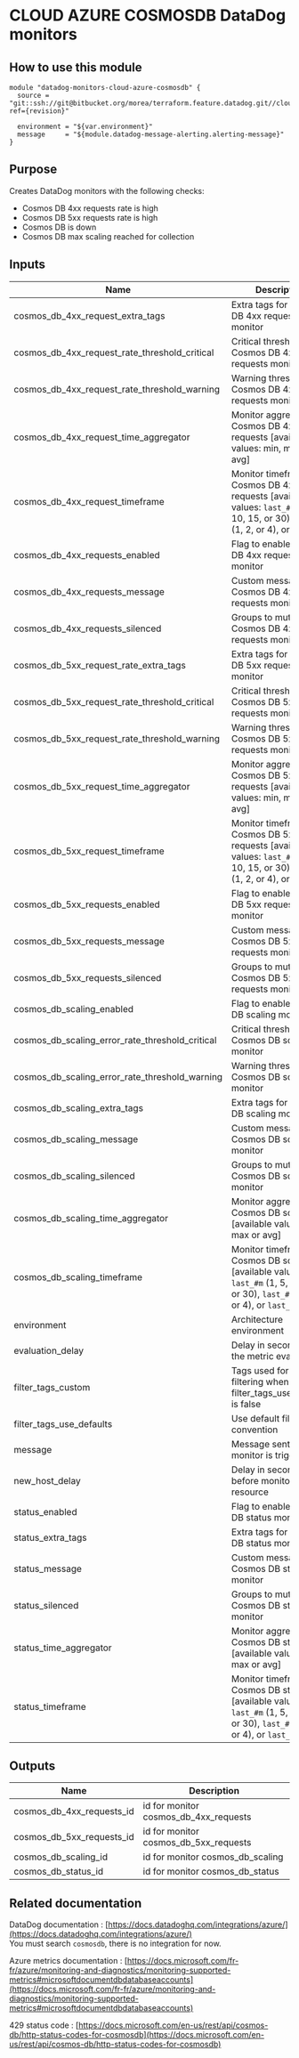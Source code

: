 # CLOUD AZURE COSMOSDB DataDog monitors

## How to use this module

```
module "datadog-monitors-cloud-azure-cosmosdb" {
  source = "git::ssh://git@bitbucket.org/morea/terraform.feature.datadog.git//cloud/azure/cosmosdb?ref={revision}"

  environment = "${var.environment}"
  message     = "${module.datadog-message-alerting.alerting-message}"
}

```

## Purpose

Creates DataDog monitors with the following checks:

- Cosmos DB 4xx requests rate is high
- Cosmos DB 5xx requests rate is high
- Cosmos DB is down
- Cosmos DB max scaling reached for collection

## Inputs

| Name | Description | Type | Default | Required |
|------|-------------|:----:|:-----:|:-----:|
| cosmos_db_4xx_request_extra_tags | Extra tags for Cosmos DB 4xx requests monitor | list | `[]` | no |
| cosmos_db_4xx_request_rate_threshold_critical | Critical threshold for Cosmos DB 4xx requests monitor | string | `80` | no |
| cosmos_db_4xx_request_rate_threshold_warning | Warning threshold for Cosmos DB 4xx requests monitor | string | `50` | no |
| cosmos_db_4xx_request_time_aggregator | Monitor aggregator for Cosmos DB 4xx requests [available values: min, max or avg] | string | `sum` | no |
| cosmos_db_4xx_request_timeframe | Monitor timeframe for Cosmos DB 4xx requests [available values: `last_#m` (1, 5, 10, 15, or 30), `last_#h` (1, 2, or 4), or `last_1d`] | string | `last_5m` | no |
| cosmos_db_4xx_requests_enabled | Flag to enable Cosmos DB 4xx requests monitor | string | `true` | no |
| cosmos_db_4xx_requests_message | Custom message for Cosmos DB 4xx requests monitor | string | `` | no |
| cosmos_db_4xx_requests_silenced | Groups to mute for Cosmos DB 4xx requests monitor | map | `{}` | no |
| cosmos_db_5xx_request_rate_extra_tags | Extra tags for Cosmos DB 5xx requests monitor | list | `[]` | no |
| cosmos_db_5xx_request_rate_threshold_critical | Critical threshold for Cosmos DB 5xx requests monitor | string | `80` | no |
| cosmos_db_5xx_request_rate_threshold_warning | Warning threshold for Cosmos DB 5xx requests monitor | string | `50` | no |
| cosmos_db_5xx_request_time_aggregator | Monitor aggregator for Cosmos DB 5xx requests [available values: min, max or avg] | string | `sum` | no |
| cosmos_db_5xx_request_timeframe | Monitor timeframe for Cosmos DB 5xx requests [available values: `last_#m` (1, 5, 10, 15, or 30), `last_#h` (1, 2, or 4), or `last_1d`] | string | `last_5m` | no |
| cosmos_db_5xx_requests_enabled | Flag to enable Cosmos DB 5xx requests monitor | string | `true` | no |
| cosmos_db_5xx_requests_message | Custom message for Cosmos DB 5xx requests monitor | string | `` | no |
| cosmos_db_5xx_requests_silenced | Groups to mute for Cosmos DB 5xx requests monitor | map | `{}` | no |
| cosmos_db_scaling_enabled | Flag to enable Cosmos DB scaling monitor | string | `true` | no |
| cosmos_db_scaling_error_rate_threshold_critical | Critical threshold for Cosmos DB scaling monitor | string | `10` | no |
| cosmos_db_scaling_error_rate_threshold_warning | Warning threshold for Cosmos DB scaling monitor | string | `5` | no |
| cosmos_db_scaling_extra_tags | Extra tags for Cosmos DB scaling monitor | list | `[]` | no |
| cosmos_db_scaling_message | Custom message for Cosmos DB scaling monitor | string | `` | no |
| cosmos_db_scaling_silenced | Groups to mute for Cosmos DB scaling monitor | map | `{}` | no |
| cosmos_db_scaling_time_aggregator | Monitor aggregator for Cosmos DB scaling [available values: min, max or avg] | string | `sum` | no |
| cosmos_db_scaling_timeframe | Monitor timeframe for Cosmos DB scaling [available values: `last_#m` (1, 5, 10, 15, or 30), `last_#h` (1, 2, or 4), or `last_1d`] | string | `last_5m` | no |
| environment | Architecture environment | string | - | yes |
| evaluation_delay | Delay in seconds for the metric evaluation | string | `900` | no |
| filter_tags_custom | Tags used for custom filtering when filter_tags_use_defaults is false | string | `*` | no |
| filter_tags_use_defaults | Use default filter tags convention | string | `true` | no |
| message | Message sent when a monitor is triggered | string | - | yes |
| new_host_delay | Delay in seconds before monitor new resource | string | `300` | no |
| status_enabled | Flag to enable Cosmos DB status monitor | string | `true` | no |
| status_extra_tags | Extra tags for Cosmos DB status monitor | list | `[]` | no |
| status_message | Custom message for Cosmos DB status monitor | string | `` | no |
| status_silenced | Groups to mute for Cosmos DB status monitor | map | `{}` | no |
| status_time_aggregator | Monitor aggregator for Cosmos DB status [available values: min, max or avg] | string | `max` | no |
| status_timeframe | Monitor timeframe for Cosmos DB status [available values: `last_#m` (1, 5, 10, 15, or 30), `last_#h` (1, 2, or 4), or `last_1d`] | string | `last_5m` | no |

## Outputs

| Name | Description |
|------|-------------|
| cosmos_db_4xx_requests_id | id for monitor cosmos_db_4xx_requests |
| cosmos_db_5xx_requests_id | id for monitor cosmos_db_5xx_requests |
| cosmos_db_scaling_id | id for monitor cosmos_db_scaling |
| cosmos_db_status_id | id for monitor cosmos_db_status |

Related documentation
---------------------

DataDog documentation : [https://docs.datadoghq.com/integrations/azure/](https://docs.datadoghq.com/integrations/azure/)  
You must search `cosmosdb`, there is no integration for now.

Azure metrics documentation : [https://docs.microsoft.com/fr-fr/azure/monitoring-and-diagnostics/monitoring-supported-metrics#microsoftdocumentdbdatabaseaccounts](https://docs.microsoft.com/fr-fr/azure/monitoring-and-diagnostics/monitoring-supported-metrics#microsoftdocumentdbdatabaseaccounts)

429 status code : [https://docs.microsoft.com/en-us/rest/api/cosmos-db/http-status-codes-for-cosmosdb](https://docs.microsoft.com/en-us/rest/api/cosmos-db/http-status-codes-for-cosmosdb)
